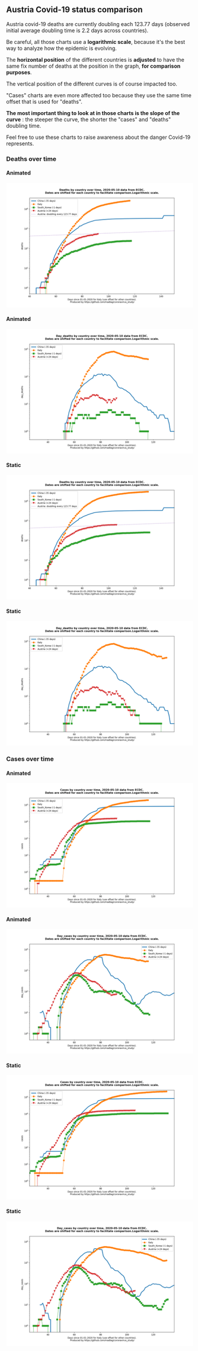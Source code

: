 ## Austria Covid-19 status comparison 

Austria covid-19 deaths are currently doubling each 123.77 days (observed initial average doubling time is 2.2 days across countries).



Be careful, all those charts use a **logarithmic scale**, because it's the best way to analyze how the epidemic is evolving.
 
The **horizontal position** of the different countries is **adjusted** to have the same fix number of deaths at the position in the graph, **for comparison purposes**.

The vertical position of the different curves is of course impacted too.

"Cases" charts are even more affected too because they use the same time offset that is used for "deaths".

**The most important thing to look at in those charts is the slope of the curve** : the steeper the curve, the shorter the "cases" and "deaths" doubling time.

Feel free to use these charts to raise awareness about the danger Covid-19 represents. 


 
### Deaths over time
 
#### Animated
![Austria covid-19 deaths animated chart](https://raw.githubusercontent.com/madlag/coronavirus_study/master/notebooks/graphs/2020-05-10/countries/Austria/2020-05-10_Austria_deaths.gif "Austria covid-19 deaths animated chart")   
 
#### Animated
![Austria covid-19 daily deaths animated chart](https://raw.githubusercontent.com/madlag/coronavirus_study/master/notebooks/graphs/2020-05-10/countries/Austria/2020-05-10_Austria_day_deaths.gif "Austria covid-19 day_deaths animated chart")   
 
#### Static
![Austria covid-19 deaths static chart](https://raw.githubusercontent.com/madlag/coronavirus_study/master/notebooks/graphs/2020-05-10/countries/Austria/2020-05-10_Austria_deaths.png "Austria covid-19 deaths static chart")   
 
#### Static
![Austria covid-19 daily deaths static chart](https://raw.githubusercontent.com/madlag/coronavirus_study/master/notebooks/graphs/2020-05-10/countries/Austria/2020-05-10_Austria_day_deaths.png "Austria covid-19 day_deaths static chart")   

 
### Cases over time
 
#### Animated
![Austria covid-19 cases animated chart](https://raw.githubusercontent.com/madlag/coronavirus_study/master/notebooks/graphs/2020-05-10/countries/Austria/2020-05-10_Austria_cases.gif "Austria covid-19 cases animated chart")   
 
#### Animated
![Austria covid-19 daily cases animated chart](https://raw.githubusercontent.com/madlag/coronavirus_study/master/notebooks/graphs/2020-05-10/countries/Austria/2020-05-10_Austria_day_cases.gif "Austria covid-19 day_cases animated chart")   
 
#### Static
![Austria covid-19 cases static chart](https://raw.githubusercontent.com/madlag/coronavirus_study/master/notebooks/graphs/2020-05-10/countries/Austria/2020-05-10_Austria_cases.png "Austria covid-19 cases static chart")   
 
#### Static
![Austria covid-19 daily cases static chart](https://raw.githubusercontent.com/madlag/coronavirus_study/master/notebooks/graphs/2020-05-10/countries/Austria/2020-05-10_Austria_day_cases.png "Austria covid-19 day_cases static chart")   

